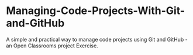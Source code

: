 # Managing-Code-Projects-With-Git-and-GitHub
A simple and practical way to manage code projects using Git and GitHub - an Open Classrooms project Exercise.
